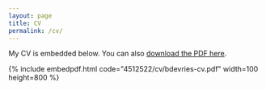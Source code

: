 ```yaml
---
layout: page
title: CV
permalink: /cv/
---
```


My CV is embedded below. You can also [download the PDF here](https://dl.dropboxusercontent.com/u/4512522/cv/bdevries-cv.pdf).

{% include embedpdf.html code="4512522/cv/bdevries-cv.pdf" width=100 height=800 %}
